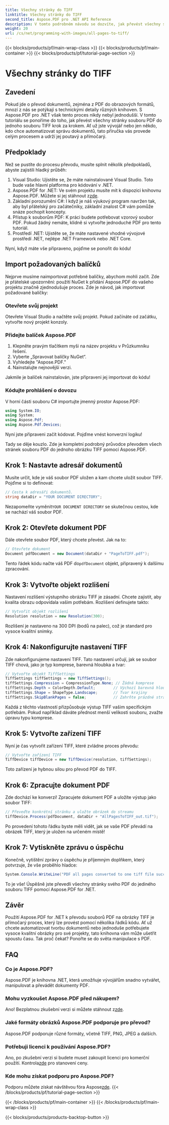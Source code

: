 ```yaml
---
title: Všechny stránky do TIFF
linktitle: Všechny stránky do TIFF
second_title: Aspose.PDF pro .NET API Reference
description: V tomto podrobném návodu se dozvíte, jak převést všechny stránky PDF na TIFF pomocí Aspose.PDF for .NET. Snadná a efektivní správa dokumentů.
weight: 20
url: /cs/net/programming-with-images/all-pages-to-tiff/
---
```


{{< blocks/products/pf/main-wrap-class >}}
{{< blocks/products/pf/main-container >}}
{{< blocks/products/pf/tutorial-page-section >}}

# Všechny stránky do TIFF

## Zavedení

Pokud jde o převod dokumentů, zejména z PDF do obrazových formátů, mnozí z nás se potýkají s technickými detaily různých knihoven. S Aspose.PDF pro .NET však tento proces nikdy nebyl jednodušší. V tomto tutoriálu se ponoříme do toho, jak převést všechny stránky souboru PDF do jednoho souboru TIFF krok za krokem. Ať už jste vývojář nebo jen někdo, kdo chce automatizovat správu dokumentů, tato příručka vás provede celým procesem a udrží jej poutavý a přímočarý.

## Předpoklady

Než se pustíte do procesu převodu, musíte splnit několik předpokladů, abyste zajistili hladký průběh:

1. Visual Studio: Ujistěte se, že máte nainstalované Visual Studio. Toto bude vaše hlavní platforma pro kódování v .NET.
2.  Aspose.PDF for .NET: Ve svém projektu musíte mít k dispozici knihovnu Aspose.PDF. Můžete si jej stáhnout z[zde](https://releases.aspose.com/pdf/net/).
3. Základní porozumění C#: I když je náš výukový program navržen tak, aby byl přátelský pro začátečníky, základní znalost C# vám pomůže snáze pochopit koncepty.
4. Přístup k souborům PDF: K práci budete potřebovat vzorový soubor PDF. Pokud žádný nemáte, klidně si vytvořte jednoduché PDF pro tento tutoriál.
5. Prostředí .NET: Ujistěte se, že máte nastavené vhodné vývojové prostředí .NET, nejlépe .NET Framework nebo .NET Core.

Nyní, když máte vše připraveno, pojďme se ponořit do kódu!

## Import požadovaných balíčků

Nejprve musíme naimportovat potřebné balíčky, abychom mohli začít. Zde je přátelské upozornění: použití NuGet k přidání Aspose.PDF do vašeho projektu značně zjednodušuje proces. Zde je návod, jak importovat požadované balíčky:

### Otevřete svůj projekt

Otevřete Visual Studio a načtěte svůj projekt. Pokud začínáte od začátku, vytvořte nový projekt konzoly.

### Přidejte balíček Aspose.PDF

1. Klepněte pravým tlačítkem myši na název projektu v Průzkumníku řešení.
2. Vyberte „Spravovat balíčky NuGet“.
3. Vyhledejte "Aspose.PDF."
4. Nainstalujte nejnovější verzi.

Jakmile je balíček nainstalován, jste připraveni jej importovat do kódu!

### Kódujte prohlášení o dovozu

V horní části souboru C# importujte jmenný prostor Aspose.PDF:

```csharp
using System.IO;
using System;
using Aspose.Pdf;
using Aspose.Pdf.Devices;
```

Nyní jste připraveni začít kódovat. Pojďme vnést konverzní logiku!

Tady se děje kouzlo. Zde je kompletní podrobný průvodce převodem všech stránek souboru PDF do jednoho obrázku TIFF pomocí Aspose.PDF.

## Krok 1: Nastavte adresář dokumentů

Musíte určit, kde je váš soubor PDF uložen a kam chcete uložit soubor TIFF. Pojďme si to definovat:

```csharp
// Cesta k adresáři dokumentů.
string dataDir = "YOUR DOCUMENT DIRECTORY";
```

 Nezapomeňte vyměnit`YOUR DOCUMENT DIRECTORY` se skutečnou cestou, kde se nachází váš soubor PDF.

## Krok 2: Otevřete dokument PDF

Dále otevřete soubor PDF, který chcete převést. Jak na to:

```csharp
// Otevřete dokument
Document pdfDocument = new Document(dataDir + "PageToTIFF.pdf");
```

 Tento řádek kódu načte váš PDF do`pdfDocument` objekt, připravený k dalšímu zpracování.

## Krok 3: Vytvořte objekt rozlišení

Nastavení rozlišení výstupního obrázku TIFF je zásadní. Chcete zajistit, aby kvalita obrazu odpovídala vašim potřebám. Rozlišení definujete takto:

```csharp
// Vytvořit objekt rozlišení
Resolution resolution = new Resolution(300);
```

Rozlišení je nastaveno na 300 DPI (bodů na palec), což je standard pro vysoce kvalitní snímky.

## Krok 4: Nakonfigurujte nastavení TIFF

Zde nakonfigurujeme nastavení TIFF. Tato nastavení určují, jak se soubor TIFF chová, jako je typ komprese, barevná hloubka a tvar:

```csharp
// Vytvořte objekt TiffSettings
TiffSettings tiffSettings = new TiffSettings();
tiffSettings.Compression = CompressionType.None; // Žádná komprese
tiffSettings.Depth = ColorDepth.Default;        // Výchozí barevná hloubka
tiffSettings.Shape = ShapeType.Landscape;       // Tvar krajiny
tiffSettings.SkipBlankPages = false;            // Zahrňte prázdné stránky
```

Každá z těchto vlastností přizpůsobuje výstup TIFF vašim specifickým potřebám. Pokud například dáváte přednost menší velikosti souboru, zvažte úpravu typu komprese.

## Krok 5: Vytvořte zařízení TIFF

Nyní je čas vytvořit zařízení TIFF, které zvládne proces převodu:

```csharp
// Vytvořte zařízení TIFF
TiffDevice tiffDevice = new TiffDevice(resolution, tiffSettings);
```

Toto zařízení je hybnou silou pro převod PDF do TIFF.

## Krok 6: Zpracujte dokument PDF

Zde dochází ke konverzi! Zpracujete dokument PDF a uložíte výstup jako soubor TIFF:

```csharp
// Převeďte konkrétní stránku a uložte obrázek do streamu
tiffDevice.Process(pdfDocument, dataDir + "AllPagesToTIFF_out.tif");
```

Po provedení tohoto řádku byste měli vidět, jak se vaše PDF převádí na obrázek TIFF, který je uložen na určeném místě!

## Krok 7: Vytiskněte zprávu o úspěchu

Konečně, vytištění zprávy o úspěchu je příjemným doplňkem, který potvrzuje, že vše proběhlo hladce:

```csharp
System.Console.WriteLine("PDF all pages converted to one tiff file successfully!");
```

To je vše! Úspěšně jste převedli všechny stránky svého PDF do jediného souboru TIFF pomocí Aspose.PDF for .NET.

## Závěr

Použití Aspose.PDF for .NET k převodu souborů PDF na obrázky TIFF je přímočarý proces, který lze provést pomocí několika řádků kódu. Ať už chcete automatizovat tvorbu dokumentů nebo jednoduše potřebujete vysoce kvalitní obrázky pro své projekty, tato knihovna vám může ušetřit spoustu času. Tak proč čekat? Ponořte se do světa manipulace s PDF.

## FAQ

### Co je Aspose.PDF?
Aspose.PDF je knihovna .NET, která umožňuje vývojářům snadno vytvářet, manipulovat a převádět dokumenty PDF.

### Mohu vyzkoušet Aspose.PDF před nákupem?
 Ano! Bezplatnou zkušební verzi si můžete stáhnout z[zde](https://releases.aspose.com/).

### Jaké formáty obrázků Aspose.PDF podporuje pro převod?
Aspose.PDF podporuje různé formáty, včetně TIFF, PNG, JPEG a dalších.

### Potřebuji licenci k používání Aspose.PDF?
 Ano, po zkušební verzi si budete muset zakoupit licenci pro komerční použití. Kontrola[zde](https://purchase.aspose.com/) pro stanovení ceny.

### Kde mohu získat podporu pro Aspose.PDF?
 Podporu můžete získat návštěvou fóra Aspose[zde](https://forum.aspose.com/c/pdf/10).
{{< /blocks/products/pf/tutorial-page-section >}}

{{< /blocks/products/pf/main-container >}}
{{< /blocks/products/pf/main-wrap-class >}}

{{< blocks/products/products-backtop-button >}}
